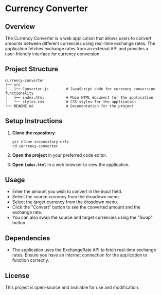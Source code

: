 # Currency Converter

## Overview
The Currency Converter is a web application that allows users to convert amounts between different currencies using real-time exchange rates. The application fetches exchange rates from an external API and provides a user-friendly interface for currency conversion.

## Project Structure
```
currency-converter
├── src
│   ├── Converter.js        # JavaScript code for currency conversion functionality
│   ├── index.html          # Main HTML document for the application
│   └── styles.css          # CSS styles for the application
└── README.md               # Documentation for the project
```

## Setup Instructions
1. **Clone the repository**:
   ```
   git clone <repository-url>
   cd currency-converter
   ```

2. **Open the project** in your preferred code editor.

3. **Open `index.html`** in a web browser to view the application.

## Usage
- Enter the amount you wish to convert in the input field.
- Select the source currency from the dropdown menu.
- Select the target currency from the dropdown menu.
- Click the "Convert" button to see the converted amount and the exchange rate.
- You can also swap the source and target currencies using the "Swap" button.

## Dependencies
- The application uses the ExchangeRate API to fetch real-time exchange rates. Ensure you have an internet connection for the application to function correctly.

## License
This project is open-source and available for use and modification.